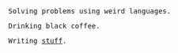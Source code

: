 <samp>Solving problems using weird languages.</samp>

<samp>Drinking black coffee.</samp>

<samp>Writing [stuff](https://medium.com/@l.reinaldodemelo).</samp>
